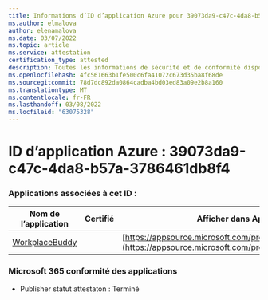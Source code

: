 ```yaml
---
title: Informations d’ID d’application Azure pour 39073da9-c47c-4da8-b57a-3786461db8f4
ms.author: elmalova
author: elenamalova
ms.date: 03/07/2022
ms.topic: article
ms.service: attestation
certification_type: attested
description: Toutes les informations de sécurité et de conformité disponibles pour 39073da9-c47c-4da8-b57a-3786461db8f4.
ms.openlocfilehash: 4fc561663b1fe500c6fa41072c673d35ba8f68de
ms.sourcegitcommit: 78d7dc892da0864cadba4bd03ed83a09e2b8a160
ms.translationtype: MT
ms.contentlocale: fr-FR
ms.lasthandoff: 03/08/2022
ms.locfileid: "63075328"
---
```

# <a name="azure-app-id-39073da9-c47c-4da8-b57a-3786461db8f4"></a>ID d’application Azure : 39073da9-c47c-4da8-b57a-3786461db8f4


### <a name="apps-associated-with-this-id"></a>Applications associées à cet ID :
| **Nom de l’application** | **Certifié** | **Afficher dans AppSource** |
|--------------|---------------|-----------------------|
| [WorkplaceBuddy](https://docs.microsoft.com/microsoft-365-app-certification/forward/WA200001238) |  | [https://appsource.microsoft.com/product/office/WA200001238](https://appsource.microsoft.com/product/office/WA200001238) |

### <a name="microsoft-365-app-compliance-status"></a>Microsoft 365 conformité des applications
- Publisher statut attestaton : Terminé
